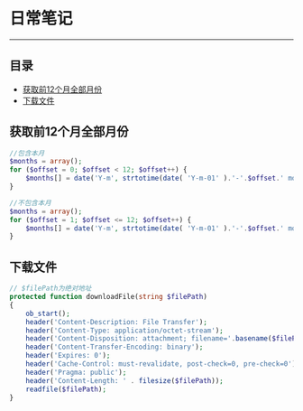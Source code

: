 # 日常笔记

---

## 目录

- [获取前12个月全部月份](#获取前12个月全部月份)
- [下载文件](#下载文件)

## <a name="获取前12个月全部月份">获取前12个月全部月份</a>

```php
//包含本月
$months = array();
for ($offset = 0; $offset < 12; $offset++) {
    $months[] = date('Y-m', strtotime(date( 'Y-m-01' ).'-'.$offset.' months'));
}

//不包含本月
$months = array();
for ($offset = 1; $offset <= 12; $offset++) {
    $months[] = date('Y-m', strtotime(date( 'Y-m-01' ).'-'.$offset.' months'));
}
```

## <a name="下载文件">下载文件</a>
```php
// $filePath为绝对地址
protected function downloadFile(string $filePath)
{
    ob_start();
    header('Content-Description: File Transfer');
    header('Content-Type: application/octet-stream');
    header('Content-Disposition: attachment; filename='.basename($filePath));
    header('Content-Transfer-Encoding: binary');
    header('Expires: 0');
    header('Cache-Control: must-revalidate, post-check=0, pre-check=0');
    header('Pragma: public');
    header('Content-Length: ' . filesize($filePath));
    readfile($filePath);
}
```